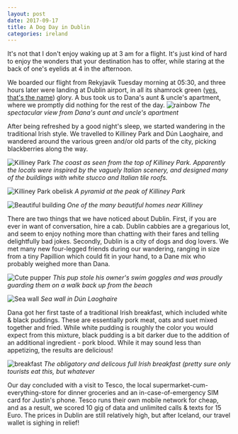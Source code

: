 ```yaml
---
layout: post
date: 2017-09-17
title: A Dog Day in Dublin
categories: ireland
---
```


It's not that I don't enjoy waking up at 3 am for a flight. It's just kind of hard to enjoy the wonders that your destination has to offer, while staring at the back of one's eyelids at 4 in the afternoon.

We boarded our flight from Rekyjavik Tuesday morning at 05:30, and three hours later were landing at Dublin airport, in all its shamrock green ([yes, that's the name](https://en.wikipedia.org/wiki/Shades_of_green#Shamrock_green_.28Irish_green.29)) glory. A bus took us to Dana's aunt & uncle's apartment, where we promptly did nothing for the rest of the day.
![rainbow](/images/thumbs/ireland/IMG_20170913_192729.jpg)
*The spectacular view from Dana's aunt and uncle's apartment*

After being refreshed by a good night's sleep, we started wandering in the traditional Irish style. We travelled to Killiney Park and Dún Laoghaire, and wandered around the various green and/or old parts of the city, picking blackberries along the way.

![Killiney Park](/images/thumbs/ireland/IMG_20170913_105020.jpg)
*The coast as seen from the top of Killiney Park. Apparently the locals were inspired by the vaguely Italian scenery, and designed many of the buildings with white stucco and Italian tile roofs.*

![Killiney Park obelisk](/images/thumbs/ireland/IMG_20170913_110345.jpg)
*A pyramid at the peak of Killiney Park*

![Beautiful building](/images/thumbs/ireland/IMG_20170913_125118.jpg)
*One of the many beautiful homes near Killiney*

There are two things that we have noticed about Dublin. First, if you are ever in want of conversation, hire a cab.  Dublin cabbies are a gregarious lot, and seem to enjoy nothing more than chatting with their fares and telling delightfully bad jokes. Secondly, Dublin is a city of dogs and dog lovers. We met many new four-legged friends during our wandering, ranging in size from a tiny Papillion which could fit in your hand, to a Dane mix who probably weighed more than Dana.

![Cute pupper](/images/thumbs/ireland/IMG_20170913_122337.jpg)
*This pup stole his owner's swim goggles and was proudly guarding them on a walk back up from the beach*

![Sea wall](/images/thumbs/ireland/IMG_20170913_145020.jpg)
*Sea wall in Dún Laoghaire*

Dana got her first taste of a traditional Irish breakfast, which included white & black puddings. These are essentially pork meat, oats and suet mixed together and fried. While white pudding is roughly the color you would expect from this mixture, black pudding is a bit darker due to the addition of an additional ingredient - pork blood. While it may sound less than appetizing, the results are delicious!

![breakfast](/images/thumbs/ireland/IMG_20170913_132855.jpg)
*The obligatory and delicous full Irish breakfast (pretty sure only tourists eat this, but whatever*

Our day concluded with a visit to Tesco, the local supermarket-cum-everything-store for dinner groceries and an in-case-of-emergency SIM card for Justin's phone. Tesco runs their own mobile network for cheap, and as a result, we scored 10 gig of data and unlimited calls & texts for 15 Euro. The prices in Dublin are still relatively high, but after Iceland, our travel wallet is sighing in relief!

